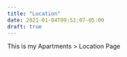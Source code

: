 ```yaml
---
title: "Location"
date: 2021-01-04T09:51:07-05:00
draft: true
---
```


This is my Apartments > Location Page
